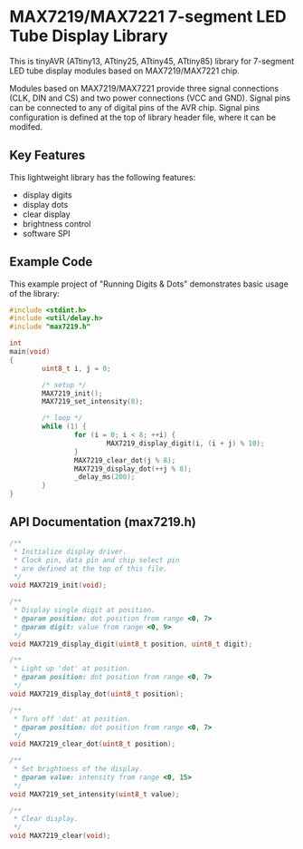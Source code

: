 # MAX7219/MAX7221 7-segment LED Tube Display Library
This is tinyAVR (ATtiny13, ATtiny25, ATtiny45, ATtiny85) library for 7-segment LED tube display modules based on MAX7219/MAX7221 chip.

Modules based on MAX7219/MAX7221 provide three signal connections (CLK, DIN and CS) and two power connections (VCC and GND). Signal pins can be connected to any of digital pins of the AVR chip. Signal pins configuration is defined at the top of library header file, where it can be modifed.

## Key Features
This lightweight library has the following features:
* display digits
* display dots
* clear display
* brightness control
* software SPI

## Example Code
This example project of "Running Digits & Dots" demonstrates basic usage of the library:

```c
#include <stdint.h>
#include <util/delay.h>
#include "max7219.h"

int
main(void)
{
        uint8_t i, j = 0;

        /* setup */
        MAX7219_init();
        MAX7219_set_intensity(8);

        /* loop */
        while (1) {
                for (i = 0; i < 8; ++i) {
                        MAX7219_display_digit(i, (i + j) % 10);
                }
                MAX7219_clear_dot(j % 8);
                MAX7219_display_dot(++j % 8);
                _delay_ms(200);
        }
}
```

## API Documentation (max7219.h)

```c
/**
 * Initialize display driver.
 * Clock pin, data pin and chip select pin
 * are defined at the top of this file.
 */
void MAX7219_init(void);

/**
 * Display single digit at position.
 * @param position: dot position from range <0, 7>
 * @param digit: value from range <0, 9>
 */
void MAX7219_display_digit(uint8_t position, uint8_t digit);

/**
 * Light up 'dot' at position.
 * @param position: dot position from range <0, 7>
 */
void MAX7219_display_dot(uint8_t position);

/**
 * Turn off 'dot' at position.
 * @param position: dot position from range <0, 7>
 */
void MAX7219_clear_dot(uint8_t position);

/**
 * Set brightness of the display.
 * @param value: intensity from range <0, 15>
 */
void MAX7219_set_intensity(uint8_t value);

/**
 * Clear display.
 */
void MAX7219_clear(void);
```
